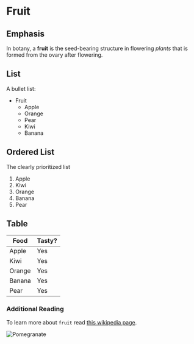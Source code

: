 # Fruit

## Emphasis

In botany, a **fruit** is the seed-bearing structure in flowering *plants* that is formed from the ovary after flowering.

## List
A bullet list:

- Fruit
    - Apple
    - Orange
    - Pear
    - Kiwi
    - Banana

## Ordered List
The clearly prioritized list
1. Apple
2. Kiwi
3. Orange
4. Banana
5. Pear

## Table
| Food      | Tasty? |
| -         | -      |
| Apple     | Yes    |
| Kiwi      | Yes    |
| Orange    | Yes    |
| Banana    | Yes    |
| Pear      | Yes    |

### Additional Reading

To learn more about `fruit` read [this wikipedia page](https://en.wikipedia.org/wiki/Fruit).

![Pomegranate](https://upload.wikimedia.org/wikipedia/commons/thumb/f/fa/Pomegranate_fruit_-_whole_and_piece_with_arils.jpg/1024px-Pomegranate_fruit_-_whole_and_piece_with_arils.jpg)

